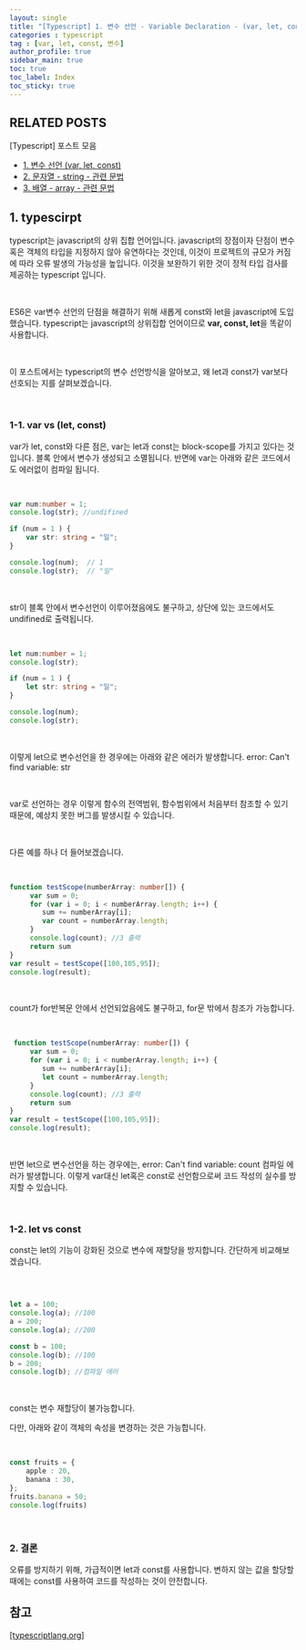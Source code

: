 ```yaml
---
layout: single
title: "[Typescript] 1. 변수 선언 - Variable Declaration - (var, let, const)"
categories : typescript
tag : [var, let, const, 변수]
author_profile: true
sidebar_main: true
toc: true
toc_label: Index
toc_sticky: true
---
```

## RELATED POSTS
[Typescript] 포스트 모음
- [1. 변수 선언 (var, let, const)](https://iamhmin.github.io/typescript/typescript-1/) 
- [2. 문자열 - string - 관련 문법](https://iamhmin.github.io/typescript/typescript-2/) 
- [3. 배열 - array - 관련 문법](https://iamhmin.github.io/typescript/typescript-3/) 

## 1. typescirpt
typescript는 javascript의 상위 집합 언어입니다. javascript의 장점이자 단점이 변수 혹은 객체의 타입을 지정하지 않아 유연하다는 것인데, 이것이 프로젝트의 규모가 커짐에 따라 오류 발생의 가능성을 높입니다. 이것을 보완하기 위한 것이 정적 타입 검사를 제공하는 typescript 입니다.

<br>

ES6은 var변수 선언의 단점을 해결하기 위해 새롭게 const와 let을 javascript에 도입했습니다. typescript는 javascript의 상위집합 언어이므로 **var, const, let**을 똑같이 사용합니다.

<br>

이 포스트에서는 typescript의 변수 선언방식을 알아보고, 왜 let과 const가 var보다 선호되는 지를 살펴보겠습니다.

<br>

### 1-1. var vs (let, const)
var가 let, const와 다른 점은, var는 let과 const는 block-scope를 가지고 있다는 것입니다. 블록 안에서 변수가 생성되고 소멸됩니다. 반면에 var는 아래와 같은 코드에서도 에러없이 컴파일 됩니다.

<br>

```typescript
var num:number = 1; 
console.log(str); //undifined

if (num = 1 ) { 
    var str: string = "일";
} 

console.log(num);  // 1
console.log(str);  // "일"
```

<br>

str이 블록 안에서 변수선언이 이루어졌음에도 불구하고, 상단에 있는 코드에서도 undifined로 출력됩니다.

<br>


```typescript
let num:number = 1; 
console.log(str); 

if (num = 1 ) { 
    let str: string = "일";
} 

console.log(num);  
console.log(str);  
```

<br>

이렇게 let으로 변수선언을 한 경우에는 아래와 같은 에러가 발생합니다. 
error: Can't find variable: str

<br>

var로 선언하는 경우 이렇게 함수의 전역범위, 함수범위에서 처음부터 참조할 수 있기 때문에, 예상치 못한 버그를 발생시킬 수 있습니다.

<br>

다른 예를 하나 더 들어보겠습니다.

<br>

```typescript
function testScope(numberArray: number[]) {
     var sum = 0;
     for (var i = 0; i < numberArray.length; i++) {
        sum += numberArray[i];
        var count = numberArray.length;
     }
     console.log(count); //3 출력
     return sum
}
var result = testScope([100,105,95]);
console.log(result);
```

<br>

count가 for반복문 안에서 선언되었음에도 불구하고, for문 밖에서 참조가 가능합니다.

<br>


```typescript
 function testScope(numberArray: number[]) {
     var sum = 0;
     for (var i = 0; i < numberArray.length; i++) {
        sum += numberArray[i];
        let count = numberArray.length;
     }
     console.log(count); //3 출력
     return sum
}
var result = testScope([100,105,95]);
console.log(result);
```

<br>

반면 let으로 변수선언을 하는 경우에는, error: Can't find variable: count 컴파일 에러가 발생합니다. 이렇게 var대신 let혹은 const로 선언함으로써 코드 작성의 실수를 방지할 수 있습니다.

<br>

### 1-2. let vs const
const는 let의 기능이 강화된 것으로 변수에 재할당을 방지합니다.
간단하게 비교해보겠습니다.

<br>

```typescript

let a = 100;
console.log(a); //100
a = 200;
console.log(a); //200

const b = 100;
console.log(b); //100
b = 200;
console.log(b); //컴파일 에러 

```

<br>

const는 변수 재할당이 불가능합니다.

다만, 아래와 같이 객체의 속성을 변경하는 것은 가능합니다.

<br>

```typescript
const fruits = { 
    apple : 20, 
    banana : 30, 
}; 
fruits.banana = 50; 
console.log(fruits)
```
<br>

### 2. 결론
오류를 방지하기 위해, 가급적이면 let과 const를 사용합니다.
변하지 않는 값을 할당할 때에는 const를 사용하여 코드를 작성하는 것이 안전합니다.



## 참고
[[typescriptlang.org]](https://www.typescriptlang.org/docs/handbook/variable-declarations.html) 





